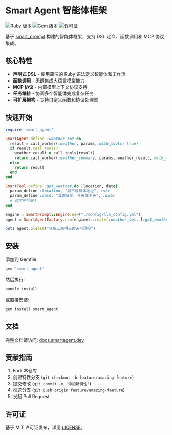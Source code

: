# Smart Agent 智能体框架

[![Ruby 版本](https://img.shields.io/badge/Ruby-3.2%2B-red)](https://www.ruby-lang.org)
[![Gem 版本](https://img.shields.io/gem/v/smart_agent)](https://rubygems.org/gems/smart_agent)
[![许可证](https://img.shields.io/badge/License-MIT-blue.svg)](LICENSE)

基于 [smart_prompt](https://github.com/zhuangbiaowei/smart_prompt) 构建的智能体框架，支持 DSL 定义、函数调用和 MCP 协议集成。

## 核心特性

- **声明式 DSL** - 使用简洁的 Ruby 语法定义智能体和工作流
- **函数调用** - 无缝集成大语言模型能力
- **MCP 协议** - 内置模型上下文协议支持
- **任务编排** - 协调多个智能体完成复杂任务
- **可扩展架构** - 支持自定义函数和协议处理器

## 快速开始

```ruby
require 'smart_agent'

SmartAgent.define :weather_bot do
  result = call_worker(:weather, params, with_tools: true)
  if result.call_tools? 
    weather_result = call_tools(result)
    return call_worker(:weather_summary, params, weather_result, with_tools: false)
  else
    return result
  end
end

SmartTool.define :get_weather do |location, date|
  param_define :location, "城市或具体地址", :str
  param_define :date, "具体日期、今天或明天", :date
  # 调用天气API
end

engine = SmartPrompt::Engine.new("./config/llm_config.yml")
agent = SmartAgentFactory.new(engine).create(:weather_bot, [:get_weather])

puts agent.please("获取上海明天的天气预报")
```

## 安装

添加到 Gemfile:
```ruby
gem 'smart_agent'
```

然后执行:
```bash
bundle install
```

或直接安装:
```bash
gem install smart_agent
```

## 文档

完整文档请访问: [docs.smartagent.dev](https://docs.smartagent.dev)

## 贡献指南

1. Fork 本仓库
2. 创建特性分支 (`git checkout -b feature/amazing-feature`)
3. 提交修改 (`git commit -m '添加新特性'`)
4. 推送分支 (`git push origin feature/amazing-feature`)
5. 发起 Pull Request

## 许可证

基于 MIT 许可证发布，详见 [LICENSE](LICENSE)。